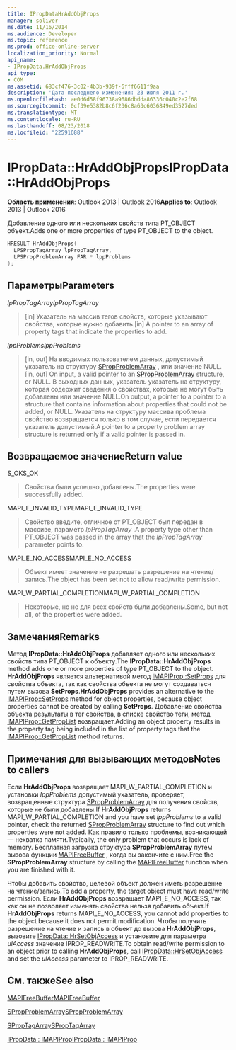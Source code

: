 ```yaml
---
title: IPropDataHrAddObjProps
manager: soliver
ms.date: 11/16/2014
ms.audience: Developer
ms.topic: reference
ms.prod: office-online-server
localization_priority: Normal
api_name:
- IPropData.HrAddObjProps
api_type:
- COM
ms.assetid: 683cf476-3c02-4b3b-939f-6fff6611f9aa
description: 'Дата последнего изменения: 23 июля 2011 г.'
ms.openlocfilehash: ae0d6d58f96738a9686dbdda86336c040c2e2f68
ms.sourcegitcommit: 0cf39e5382b8c6f236c8a63c6036849ed3527ded
ms.translationtype: MT
ms.contentlocale: ru-RU
ms.lasthandoff: 08/23/2018
ms.locfileid: "22591688"
---
```

# <a name="ipropdatahraddobjprops"></a><span data-ttu-id="74609-103">IPropData::HrAddObjProps</span><span class="sxs-lookup"><span data-stu-id="74609-103">IPropData::HrAddObjProps</span></span>

  
  
<span data-ttu-id="74609-104">**Область применения**: Outlook 2013 | Outlook 2016</span><span class="sxs-lookup"><span data-stu-id="74609-104">**Applies to**: Outlook 2013 | Outlook 2016</span></span> 
  
<span data-ttu-id="74609-105">Добавление одного или нескольких свойств типа PT_OBJECT объект.</span><span class="sxs-lookup"><span data-stu-id="74609-105">Adds one or more properties of type PT_OBJECT to the object.</span></span>
  
```cpp
HRESULT HrAddObjProps(
  LPSPropTagArray lpPropTagArray,
  LPSPropProblemArray FAR * lppProblems
);
```

## <a name="parameters"></a><span data-ttu-id="74609-106">Параметры</span><span class="sxs-lookup"><span data-stu-id="74609-106">Parameters</span></span>

 <span data-ttu-id="74609-107">_lpPropTagArray_</span><span class="sxs-lookup"><span data-stu-id="74609-107">_lpPropTagArray_</span></span>
  
> <span data-ttu-id="74609-108">[in] Указатель на массив тегов свойств, которые указывают свойства, которые нужно добавить.</span><span class="sxs-lookup"><span data-stu-id="74609-108">[in] A pointer to an array of property tags that indicate the properties to add.</span></span>
    
 <span data-ttu-id="74609-109">_lppProblems_</span><span class="sxs-lookup"><span data-stu-id="74609-109">_lppProblems_</span></span>
  
> <span data-ttu-id="74609-110">[in, out] На вводимых пользователем данных, допустимый указатель на структуру [SPropProblemArray](spropproblemarray.md) , или значение NULL.</span><span class="sxs-lookup"><span data-stu-id="74609-110">[in, out] On input, a valid pointer to an [SPropProblemArray](spropproblemarray.md) structure, or NULL.</span></span> <span data-ttu-id="74609-111">В выходных данных, указатель указатель на структуру, которая содержит сведения о свойствах, которые не могут быть добавлены или значение NULL.</span><span class="sxs-lookup"><span data-stu-id="74609-111">On output, a pointer to a pointer to a structure that contains information about properties that could not be added, or NULL.</span></span> <span data-ttu-id="74609-112">Указатель на структуру массива проблема свойство возвращается только в том случае, если передается указатель допустимый.</span><span class="sxs-lookup"><span data-stu-id="74609-112">A pointer to a property problem array structure is returned only if a valid pointer is passed in.</span></span> 
    
## <a name="return-value"></a><span data-ttu-id="74609-113">Возвращаемое значение</span><span class="sxs-lookup"><span data-stu-id="74609-113">Return value</span></span>

<span data-ttu-id="74609-114">S_OK</span><span class="sxs-lookup"><span data-stu-id="74609-114">S_OK</span></span> 
  
> <span data-ttu-id="74609-115">Свойства были успешно добавлены.</span><span class="sxs-lookup"><span data-stu-id="74609-115">The properties were successfully added.</span></span>
    
<span data-ttu-id="74609-116">MAPI_E_INVALID_TYPE</span><span class="sxs-lookup"><span data-stu-id="74609-116">MAPI_E_INVALID_TYPE</span></span> 
  
> <span data-ttu-id="74609-117">Свойство введите, отличное от PT_OBJECT был передан в массиве, параметр _lpPropTagArray_ .</span><span class="sxs-lookup"><span data-stu-id="74609-117">A property type other than PT_OBJECT was passed in the array that the  _lpPropTagArray_ parameter points to.</span></span> 
    
<span data-ttu-id="74609-118">MAPI_E_NO_ACCESS</span><span class="sxs-lookup"><span data-stu-id="74609-118">MAPI_E_NO_ACCESS</span></span> 
  
> <span data-ttu-id="74609-119">Объект имеет значение не разрешать разрешение на чтение/запись.</span><span class="sxs-lookup"><span data-stu-id="74609-119">The object has been set not to allow read/write permission.</span></span>
    
<span data-ttu-id="74609-120">MAPI_W_PARTIAL_COMPLETION</span><span class="sxs-lookup"><span data-stu-id="74609-120">MAPI_W_PARTIAL_COMPLETION</span></span> 
  
> <span data-ttu-id="74609-121">Некоторые, но не для всех свойств были добавлены.</span><span class="sxs-lookup"><span data-stu-id="74609-121">Some, but not all, of the properties were added.</span></span>
    
## <a name="remarks"></a><span data-ttu-id="74609-122">Замечания</span><span class="sxs-lookup"><span data-stu-id="74609-122">Remarks</span></span>

<span data-ttu-id="74609-123">Метод **IPropData::HrAddObjProps** добавляет одного или нескольких свойств типа PT_OBJECT к объекту.</span><span class="sxs-lookup"><span data-stu-id="74609-123">The **IPropData::HrAddObjProps** method adds one or more properties of type PT_OBJECT to the object.</span></span> <span data-ttu-id="74609-124">**HrAddObjProps** является альтернативой метод [IMAPIProp::SetProps](imapiprop-setprops.md) для свойства объекта, так как свойства объекта не могут создаваться путем вызова **SetProps**.</span><span class="sxs-lookup"><span data-stu-id="74609-124">**HrAddObjProps** provides an alternative to the [IMAPIProp::SetProps](imapiprop-setprops.md) method for object properties, because object properties cannot be created by calling **SetProps**.</span></span> <span data-ttu-id="74609-125">Добавление свойства объекта результаты в тег свойства, в списке свойство теги, метод [IMAPIProp::GetPropList](imapiprop-getproplist.md) возвращает.</span><span class="sxs-lookup"><span data-stu-id="74609-125">Adding an object property results in the property tag being included in the list of property tags that the [IMAPIProp::GetPropList](imapiprop-getproplist.md) method returns.</span></span> 
  
## <a name="notes-to-callers"></a><span data-ttu-id="74609-126">Примечания для вызывающих методов</span><span class="sxs-lookup"><span data-stu-id="74609-126">Notes to callers</span></span>

<span data-ttu-id="74609-127">Если **HrAddObjProps** возвращает MAPI_W_PARTIAL_COMPLETION и установки _lppProblems_ допустимый указатель, проверяет, возвращенные структура [SPropProblemArray](spropproblemarray.md) для получения свойств, которые не были добавлены.</span><span class="sxs-lookup"><span data-stu-id="74609-127">If **HrAddObjProps** returns MAPI_W_PARTIAL_COMPLETION and you have set  _lppProblems_ to a valid pointer, check the returned [SPropProblemArray](spropproblemarray.md) structure to find out which properties were not added.</span></span> <span data-ttu-id="74609-128">Как правило только проблемы, возникающей — нехватка памяти.</span><span class="sxs-lookup"><span data-stu-id="74609-128">Typically, the only problem that occurs is lack of memory.</span></span> <span data-ttu-id="74609-129">Бесплатная загрузка структура **SPropProblemArray** путем вызова функции [MAPIFreeBuffer](mapifreebuffer.md) , когда вы закончите с ним.</span><span class="sxs-lookup"><span data-stu-id="74609-129">Free the **SPropProblemArray** structure by calling the [MAPIFreeBuffer](mapifreebuffer.md) function when you are finished with it.</span></span> 
  
<span data-ttu-id="74609-130">Чтобы добавить свойство, целевой объект должен иметь разрешение на чтение/запись.</span><span class="sxs-lookup"><span data-stu-id="74609-130">To add a property, the target object must have read/write permission.</span></span> <span data-ttu-id="74609-131">Если **HrAddObjProps** возвращает MAPI_E_NO_ACCESS, так как он не позволяет изменять свойства нельзя добавить объект.</span><span class="sxs-lookup"><span data-stu-id="74609-131">If **HrAddObjProps** returns MAPI_E_NO_ACCESS, you cannot add properties to the object because it does not permit modification.</span></span> <span data-ttu-id="74609-132">Чтобы получить разрешение на чтение и запись в объект до вызова **HrAddObjProps**, вызовите [IPropData::HrSetObjAccess](ipropdata-hrsetobjaccess.md) и установите для параметра _ulAccess_ значение IPROP_READWRITE.</span><span class="sxs-lookup"><span data-stu-id="74609-132">To obtain read/write permission to an object prior to calling **HrAddObjProps**, call [IPropData::HrSetObjAccess](ipropdata-hrsetobjaccess.md) and set the  _ulAccess_ parameter to IPROP_READWRITE.</span></span> 
  
## <a name="see-also"></a><span data-ttu-id="74609-133">См. также</span><span class="sxs-lookup"><span data-stu-id="74609-133">See also</span></span>



[<span data-ttu-id="74609-134">MAPIFreeBuffer</span><span class="sxs-lookup"><span data-stu-id="74609-134">MAPIFreeBuffer</span></span>](mapifreebuffer.md)
  
[<span data-ttu-id="74609-135">SPropProblemArray</span><span class="sxs-lookup"><span data-stu-id="74609-135">SPropProblemArray</span></span>](spropproblemarray.md)
  
[<span data-ttu-id="74609-136">SPropTagArray</span><span class="sxs-lookup"><span data-stu-id="74609-136">SPropTagArray</span></span>](sproptagarray.md)
  
[<span data-ttu-id="74609-137">IPropData : IMAPIProp</span><span class="sxs-lookup"><span data-stu-id="74609-137">IPropData : IMAPIProp</span></span>](ipropdataimapiprop.md)

